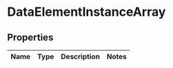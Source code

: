
# DataElementInstanceArray

## Properties
Name | Type | Description | Notes
------------ | ------------- | ------------- | -------------



